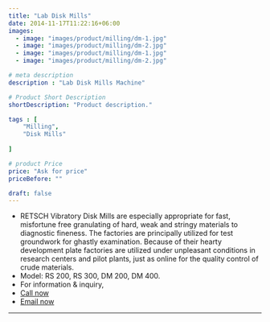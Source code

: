 ```yaml
---
title: "Lab Disk Mills"
date: 2014-11-17T11:22:16+06:00
images: 
  - image: "images/product/milling/dm-1.jpg"
  - image: "images/product/milling/dm-2.jpg"
  - image: "images/product/milling/dm-1.jpg"
  - image: "images/product/milling/dm-2.jpg"

# meta description
description : "Lab Disk Mills Machine"

# Product Short Description
shortDescription: "Product description."

tags : [
    "Milling", 
    "Disk Mills"
    
]

# product Price
price: "Ask for price"
priceBefore: ""

draft: false
---
```


* RETSCH Vibratory Disk Mills are especially appropriate for fast, misfortune free granulating of hard, weak and stringy materials to diagnostic fineness. The factories are principally utilized for test groundwork for ghastly examination. 
Because of their hearty development plate factories are utilized under unpleasant conditions in research centers and pilot plants, just as online for the quality control of crude materials.
* Model: RS 200, RS 300, DM 200, DM 400. 
* For information & inquiry,
* [Call now](callto:+8801517182063)
* [Email now](mailto:sales@enviotech.com.bd)
***
